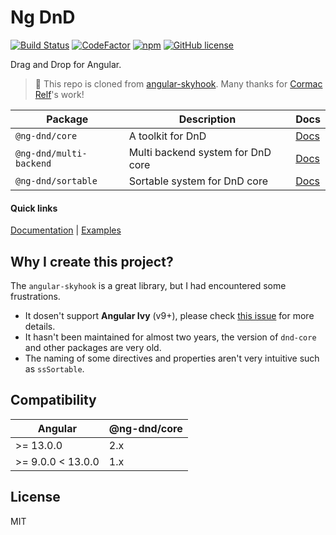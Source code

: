 # Ng DnD

[![Build Status](https://www.travis-ci.com/ng-dnd/ng-dnd.svg?branch=main)](https://www.travis-ci.com/ng-dnd/ng-dnd)
[![CodeFactor](https://www.codefactor.io/repository/github/ng-dnd/ng-dnd/badge)](https://www.codefactor.io/repository/github/ng-dnd/ng-dnd)
[![npm](https://img.shields.io/npm/v/@ng-dnd/core.svg)](https://www.npmjs.com/package/@ng-dnd/core)
[![GitHub license](https://img.shields.io/github/license/mashape/apistatus.svg)](https://github.com/ng-dnd/ng-dnd/blob/master/LICENSE)

Drag and Drop for Angular.

> 🙏 This repo is cloned from [angular-skyhook](https://github.com/cormacrelf/angular-skyhook). Many thanks for [Cormac Relf](https://github.com/cormacrelf)'s work!

| Package                 | Description                       | Docs              |
| ----------------------- | --------------------------------- | ----------------- |
| `@ng-dnd/core`          | A toolkit for DnD                 | [Docs][core-docs] |
| `@ng-dnd/multi-backend` | Multi backend system for DnD core | [Docs][back-docs] |
| `@ng-dnd/sortable`      | Sortable system for DnD core      | [Docs][sort-docs] |

#### Quick links

[Documentation][core-docs] |
[Examples][examples]

## Why I create this project?

The `angular-skyhook` is a great library, but I had encountered some frustrations.

- It dosen't support **Angular Ivy** (v9+), please check [this issue](https://github.com/cormacrelf/angular-skyhook/issues/512) for more details.
- It hasn't been maintained for almost two years, the version of `dnd-core` and other packages are very old.
- The naming of some directives and properties aren't very intuitive such as `ssSortable`.

## Compatibility

| Angular           | @ng-dnd/core |
| ----------------- | ------------ |
| >= 13.0.0         | 2.x          |
| >= 9.0.0 < 13.0.0 | 1.x          |

## License

MIT

[core-docs]: https://ng-dnd.github.io/ng-dnd/
[back-docs]: https://ng-dnd.github.io/ng-dnd/multi-backend/
[sort-docs]: https://ng-dnd.github.io/ng-dnd/sortable/
[examples]: https://ng-dnd.github.io/ng-dnd/examples/

